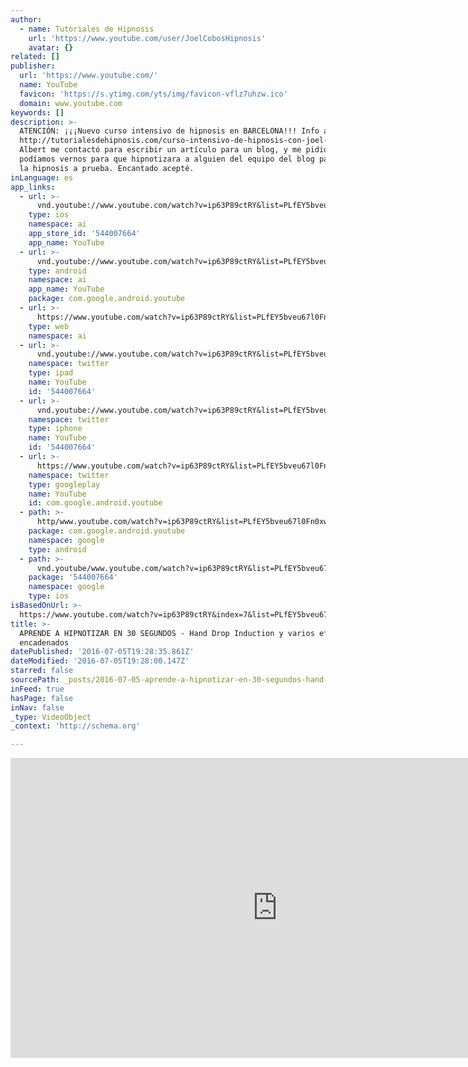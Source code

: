 ```yaml
---
author:
  - name: Tutoriales de Hipnosis
    url: 'https://www.youtube.com/user/JoelCobosHipnosis'
    avatar: {}
related: []
publisher:
  url: 'https://www.youtube.com/'
  name: YouTube
  favicon: 'https://s.ytimg.com/yts/img/favicon-vflz7uhzw.ico'
  domain: www.youtube.com
keywords: []
description: >-
  ATENCIÓN: ¡¡¡Nuevo curso intensivo de hipnosis en BARCELONA!!! Info aquí:
  http://tutorialesdehipnosis.com/curso-intensivo-de-hipnosis-con-joel-cobos/
  Albert me contactó para escribir un artículo para un blog, y me pidió si
  podíamos vernos para que hipnotizara a alguien del equipo del blog para poner
  la hipnosis a prueba. Encantado acepté.
inLanguage: es
app_links:
  - url: >-
      vnd.youtube://www.youtube.com/watch?v=ip63P89ctRY&list=PLfEY5bveu67l0Fn0xwDmsh1BgbcbwAi__&index=7&feature=applinks
    type: ios
    namespace: ai
    app_store_id: '544007664'
    app_name: YouTube
  - url: >-
      vnd.youtube://www.youtube.com/watch?v=ip63P89ctRY&list=PLfEY5bveu67l0Fn0xwDmsh1BgbcbwAi__&index=7&feature=applinks
    type: android
    namespace: ai
    app_name: YouTube
    package: com.google.android.youtube
  - url: >-
      https://www.youtube.com/watch?v=ip63P89ctRY&list=PLfEY5bveu67l0Fn0xwDmsh1BgbcbwAi__&index=7&feature=applinks
    type: web
    namespace: ai
  - url: >-
      vnd.youtube://www.youtube.com/watch?v=ip63P89ctRY&list=PLfEY5bveu67l0Fn0xwDmsh1BgbcbwAi__&index=7&feature=applinks
    namespace: twitter
    type: ipad
    name: YouTube
    id: '544007664'
  - url: >-
      vnd.youtube://www.youtube.com/watch?v=ip63P89ctRY&list=PLfEY5bveu67l0Fn0xwDmsh1BgbcbwAi__&index=7&feature=applinks
    namespace: twitter
    type: iphone
    name: YouTube
    id: '544007664'
  - url: >-
      https://www.youtube.com/watch?v=ip63P89ctRY&list=PLfEY5bveu67l0Fn0xwDmsh1BgbcbwAi__&index=7
    namespace: twitter
    type: googleplay
    name: YouTube
    id: com.google.android.youtube
  - path: >-
      http/www.youtube.com/watch?v=ip63P89ctRY&list=PLfEY5bveu67l0Fn0xwDmsh1BgbcbwAi__&index=7
    package: com.google.android.youtube
    namespace: google
    type: android
  - path: >-
      vnd.youtube/www.youtube.com/watch?v=ip63P89ctRY&list=PLfEY5bveu67l0Fn0xwDmsh1BgbcbwAi__&index=7
    package: '544007664'
    namespace: google
    type: ios
isBasedOnUrl: >-
  https://www.youtube.com/watch?v=ip63P89ctRY&index=7&list=PLfEY5bveu67l0Fn0xwDmsh1BgbcbwAi__
title: >-
  APRENDE A HIPNOTIZAR EN 30 SEGUNDOS - Hand Drop Induction y varios efectos
  encadenados
datePublished: '2016-07-05T19:28:35.861Z'
dateModified: '2016-07-05T19:28:00.147Z'
starred: false
sourcePath: _posts/2016-07-05-aprende-a-hipnotizar-en-30-segundos-hand-drop-induction-y.md
inFeed: true
hasPage: false
inNav: false
_type: VideoObject
_context: 'http://schema.org'

---
```

<iframe src="https://cdn.embedly.com/widgets/media.html?src=https%3A%2F%2Fwww.youtube.com%2Fembed%2Fvideoseries%3Flist%3DPLfEY5bveu67l0Fn0xwDmsh1BgbcbwAi__&amp;url=http%3A%2F%2Fwww.youtube.com%2Fwatch%3Fv%3Dip63P89ctRY&amp;image=https%3A%2F%2Fi.ytimg.com%2Fvi%2Fip63P89ctRY%2Fhqdefault.jpg&amp;key=b7d04c9b404c499eba89ee7072e1c4f7&amp;type=text%2Fhtml&amp;schema=youtube" width="854" height="480" scrolling="no" frameborder="0" allowfullscreen="" style=""></iframe>